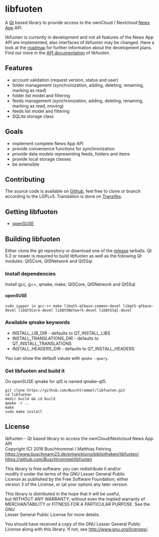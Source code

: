 # libfuoten
A [Qt](https://www.qt.io/) based library to provide access to the ownCloud / Nextcloud [News App](https://github.com/nextcloud/news) API.

libfuoten is currently in development and not all features of the News App API are implemented, also interfaces of libfuoten may be changed.
Have a look at the [roadmap](https://github.com/Buschtrommel/Fuoten/milestones) for further information about the development plans. Find out
more in the [API documentation](https://www.buschmann23.de/docs/libfuoten) of libfuoten.

## Features
* account validation (request version, status and user)
* folder management (synchronization, adding, deleting, renaming, marking as read)
* folder list model and filtering
* feeds management (synchronization, adding, deleting, renaming, marking as read, moving)
* feeds list model and filtering
* SQLite storage class

## Goals
* implement complete News App API
* provide convenience functions for synchronization
* provide data models representing feeds, folders and items
* provide local storage classes
* be extensible

## Contributing
The source code is available on [Github](https://github.com/Buschtrommel/libfuoten), feel free to clone or branch according to the LGPLv3.
Translation is done on [Transifex](https://www.transifex.com/buschtrommel/libfuoten).

## Getting libfuoten
* [openSUSE](https://software.opensuse.org/package/libfuoten)

## Building libfuoten
Either clone the git repository or download one of the [release](https://github.com/Buschtrommel/libfuoten/releases) tarballs. Qt 5.2 or newer
is required to build libfuoten as well as the following Qt modules: Qt5Core, Qt5Network and Qt5Sql.

### Install dependencies
Install gcc, g++, qmake, make, Qt5Core, Qt5Network and Qt5Sql.

#### openSUSE

```
sudo zypper in gcc-++ make libqt5-qtbase-common-devel libqt5-qtbase-devel libQt5Core-devel libQt5Network-devel libQt5Sql-devel
```
    
### Available qmake keywords
* INSTALL_LIB_DIR - defaults to QT_INSTALL_LIBS
* INSTALL_TRANSLATIONS_DIR - defaults to QT_INSTALL_TRANSLATIONS
* INSTALL_HEADERS_DIR - defaults to QT_INSTALL_HEADERS

You can show the default values with `qmake -query`.

### Get libfuoten and build it
On openSUSE qmake for qt5 is named qmake-qt5.

```
git clone https://github.com/Buschtrommel/libfuoten.git
cd libfuoten
mkdir build && cd build
qmake -r ..
make
sudo make install
```
    
## License
libfuoten - Qt based library to access the ownCloud/Nextcloud News App API<br>
Copyright (C) 2016 Buschtrommel / Matthias Fehring<br>
https://www.buschmann23.de/entwicklung/bibliotheken/libfuoten/<br>
https://github.com/Buschtrommel/libfuoten

This library is free software: you can redistribute it and/or<br>
modify it under the terms of the GNU Lesser General Public<br>
License as published by the Free Software Foundation; either<br>
version 3 of the License, or (at your option) any later version.<br>

This library is distributed in the hope that it will be useful,<br>
but WITHOUT ANY WARRANTY; without even the implied warranty of<br>
MERCHANTABILITY or FITNESS FOR A PARTICULAR PURPOSE.  See the GNU<br>
Lesser General Public License for more details.<br>

You should have received a copy of the GNU Lesser General Public<br>
License along with this library.  If not, see <http://www.gnu.org/licenses/>.
